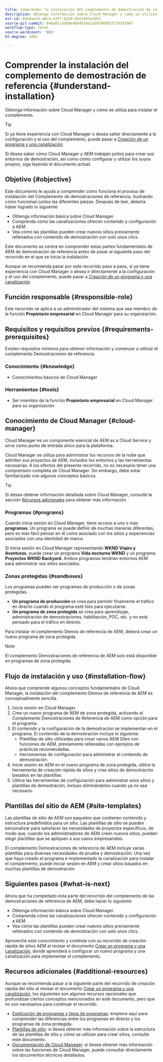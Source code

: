 ```yaml
---
title: Comprender la instalación del complemento de demostración de referencia
description: Obtenga información sobre Cloud Manager y cómo se utiliza para instalar el complemento.
exl-id: 9418aac6-a8c4-43f7-b329-b02149fe2d53
source-git-commit: 940a01cd3b9e4804bfab1a5970699271f624f087
workflow-type: tm+mt
source-wordcount: '983'
ht-degree: 100%

---
```


# Comprender la instalación del complemento de demostración de referencia {#understand-installation}

Obtenga información sobre Cloud Manager y cómo se utiliza para instalar el complemento.

>[!TIP]
>
>Si ya tiene experiencia con Cloud Manager o desea saltar directamente a la configuración y el uso del complemento, puede pasar a [Creación de un programa y una canalización](create-program.md)
>
>Si desea saber cómo Cloud Manager y AEM trabajan juntos para crear sus entornos de demostración, así como cómo configurar y utilizar los suyos propios, siga leyendo el documento actual.

## Objetivo {#objective}

Este documento le ayuda a comprender cómo funciona el proceso de instalación del Complemento de demostraciones de referencia, ilustrando cómo funcionan juntos las diferentes piezas. Después de leer, debería haber logrado lo siguiente:

* Obtenga información básica sobre Cloud Manager.
* Comprenda cómo las canalizaciones ofrecen contenido y configuración a AEM.
* Vea cómo las plantillas pueden crear nuevos sitios previamente rellenados con contenido de demostración con solo unos clics.

Este documento se centra en comprender estas partes fundamentales de AEM de demostración de referencia antes de pasar al siguiente paso del recorrido en el que se inicia la instalación.

Aunque se recomienda pasar por este recorrido paso a paso, si ya tiene experiencia con Cloud Manager o desea ir directamente a la configuración y el uso del complemento, puede pasar a [Creación de un programa y una canalización](create-program.md)

## Función responsable {#responsible-role}

Este recorrido se aplica a un administrador del sistema que sea miembro de la función **Propietario empresarial** en Cloud Manager para su organización.

## Requisitos y requisitos previos {#requirements-prerequisites}

Existen requisitos mínimos para obtener información y comenzar a utilizar el complemento Demostraciones de referencia.

### Conocimiento {#knowledge}

* Conocimientos básicos de Cloud Manager

### Herramientas {#tools}

* Ser miembro de la función **Propietario empresarial** en Cloud Manager para su organización

## Conocimiento de Cloud Manager {#cloud-manager}

Cloud Manager es un componente esencial de AEM as a Cloud Service y sirve como punto de entrada único para la plataforma.

Cloud Manager se utiliza para administrar los recursos de la nube que admiten sus proyectos de AEM, incluidos los entornos y las herramientas necesarias. A los efectos del presente recorrido, no es necesario tener una comprensión completa de Cloud Manager. Sin embargo, debe estar familiarizado con algunos conceptos básicos.

>[!TIP]
>
>Si desea obtener información detallada sobre Cloud Manager, consulte la sección [Recursos adicionales](#additional-resources) para obtener más información.

### Programas {#programs}

Cuando inicia sesión en Cloud Manager, tiene acceso a uno o más **programas**. Un programa se puede definir de muchas maneras diferentes, pero es más fácil pensar en él como asociado con los sitios y experiencias asociados con una identidad de marca.

Si inicia sesión en Cloud Manager representando **WKND Viajes y Aventuras**, puede crear un programa **Vida nocturna WKND** y un programa **Proyectos WKND Backyard**. Ambos programas tendrían entornos AEM para administrar sus sitios asociados.

### Zonas protegidas {#sandboxes}

Los programas pueden ser programas de producción o de zonas protegidas.

* **Un programa de producción** se crea para permitir finalmente el tráfico en directo cuando el programa esté listo para ejecutarse.
* **Un programa de zona protegida** se crea para aprendizaje, administración de demostraciones, habilitación, POC, etc. y no está pensado para el tráfico en directo.

Para instalar el complemento Demos de referencia de AEM, deberá crear un nuevo programa de zona protegida.

>[!NOTE]
>
>El complemento Demostraciones de referencia de AEM solo está disponible en programas de zona protegida.

## Flujo de instalación y uso {#installation-flow}

Ahora que comprende algunos conceptos fundamentales de Cloud Manager, la instalación del complemento Demos de referencia de AEM es conceptualmente sencilla.

1. Inicie sesión en Cloud Manager.
1. Cree un nuevo programa de AEM de zona protegida, activando el Complemento Demostraciones de Referencia de AEM como opción para el programa.
1. El contenido y la configuración de la demostración se implementan en el programa. El contenido de la demostración incluye lo siguiente:
   * Plantillas de sitio utilizadas para crear varios AEM Sites con funciones de AEM, previamente rellenadas con ejemplos de prácticas recomendadas.
   * Herramientas de configuración para administrar el contenido de demostración.
1. Inicie sesión en AEM en el nuevo programa de zona protegida, utilice la herramienta de creación rápida de sitios y cree sitios de demostración basados en las plantillas.
1. Utilice las herramientas de configuración para administrar esos sitios y plantillas de demostración, incluso eliminándolos cuando ya no sea necesario.

## Plantillas del sitio de AEM {#site-templates}

Las plantillas de sitio de AEM son paquetes que contienen contenido y estructura predefinidos para un sitio. Las plantillas de sitio se pueden personalizar para satisfacer las necesidades de proyectos específicos, de modo que, cuando los administradores de AEM creen nuevos sitios, puedan elegir plantillas que se apliquen a sus casos empresariales.

El complemento Demostraciones de referencia de AEM incluye varias plantillas para diversas necesidades de prueba y demostración. Una vez que haya creado el programa e implementado la canalización para instalar el complemento, puede iniciar sesión en AEM y crear sitios basados en muchas plantillas de demostración

## Siguientes pasos {#what-is-next}

Ahora que ha completado esta parte del recorrido del complemento de las demostraciones de referencia de AEM, debe hacer lo siguiente:

* Obtenga información básica sobre Cloud Manager.
* Comprenda cómo las canalizaciones ofrecen contenido y configuración a AEM.
* Vea cómo las plantillas pueden crear nuevos sitios previamente rellenados con contenido de demostración con solo unos clics.

Aproveche este conocimiento y continúe con su recorrido de creación rápida de sitios AEM al revisar el documento [Crear un programa y una canalización,](create-program.md) donde aprenderá a configurar un nuevo programa y una canalización para implementar el complemento.

## Recursos adicionales {#additional-resources}

Aunque se recomienda pasar a la siguiente parte del recorrido de creación rápida del sitio al revisar el documento [Crear un programa y una canalización,](create-program.md) los siguientes son algunos recursos opcionales que profundizan ciertos conceptos mencionados en este documento, pero que no son necesarios para continuar el recorrido.

* [Explicación de programas y tipos de programas](https://experienceleague.adobe.com/docs/experience-manager-cloud-service/implementing/using-cloud-manager/understand-program-types.html?lang=es): empiece aquí para comprender las diferencias entre los programas en directo y los programas de zona protegida.
* [Plantillas de sitio](/help/sites-cloud/administering/site-creation/site-templates.md): si desea obtener más información sobre la estructura de las plantillas de sitio y cómo se utilizan para crear sitios, consulte este documento.
* [Documentación de Cloud Manager](https://experienceleague.adobe.com/docs/experience-manager-cloud-service/onboarding/onboarding-concepts/cloud-manager-introduction.html?lang=es): si desea obtener más información sobre las funciones de Cloud Manager, puede consultar directamente los documentos técnicos detallados.
